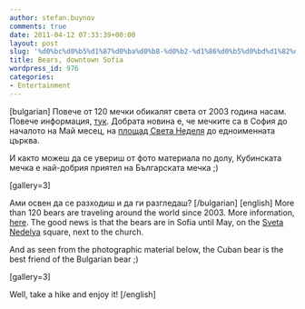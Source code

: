 ```yaml
---
author: stefan.buynov
comments: true
date: 2011-04-12 07:33:39+00:00
layout: post
slug: '%d0%bc%d0%b5%d1%87%d0%ba%d0%b8-%d0%b2-%d1%86%d0%b5%d0%bd%d1%82%d1%8a%d1%80%d0%b0-%d0%bd%d0%b0-%d1%81%d0%be%d1%84%d0%b8%d1%8f'
title: Bears, downtown Sofia
wordpress_id: 976
categories:
- Entertainment
---
```


[bulgarian]
Повече от 120 мечки обикалят света от 2003 година насам. Повече информация, [тук](http://www.buddy-baer.com/united-buddy-bears/world-tour/sofija-2011.html).
Добрата новина е, че мечките са в София до началото на Май месец, на [площад Света Неделя](http://bg360.net/pano/sofia/sveta-nedelya.php) до едноименната църква.

И както можеш да се увериш от фото материала по долу, Кубинската мечка е най-добрия приятел на Българската мечка ;) 

[gallery=3]

Ами освен да се разходиш и да ги разгледаш?
[/bulgarian]
[english]
More than 120 bears are traveling around the world since 2003. More information, [here](http://www.buddy-baer.com/united-buddy-bears/world-tour/sofija-2011.html).
The good news is that the bears are in Sofia until May, on the [Sveta Nedelya](http://www.google.bg/url?sa=t&source=web&cd=4&ved=0CDoQoAIwAw&url=http%3A%2F%2Fmaps.google.bg%2Fmaps%2Fplace%3Fhl%3Dbg%26client%3Dfirefox-a%26hs%3DYW3%26rls%3Dorg.mozilla%3Aen-US%3Aofficial%26channel%3Ds%26um%3D1%26ie%3DUTF-8%26q%3D%25D1%2581%25D0%25B2%25D0%25B5%25D1%2582%25D0%25B0%2B%25D0%25BD%25D0%25B5%25D0%25B4%25D0%25B5%25D0%25BB%25D1%258F%26fb%3D1%26gl%3Dbg%26hq%3D%25D1%2581%25D0%25B2%25D0%25B5%25D1%2582%25D0%25B0%2B%25D0%25BD%25D0%25B5%25D0%25B4%25D0%25B5%25D0%25BB%25D1%258F%26hnear%3D%25D0%25A1%25D0%25BE%25D1%2584%25D0%25B8%25D1%258F%26cid%3D14300161323953423416&rct=j&q=%D1%81%D0%B2%D0%B5%D1%82%D0%B0%20%D0%BD%D0%B5%D0%B4%D0%B5%D0%BB%D1%8F&ei=gV6jTemOMoPesgbH0oTfAw&usg=AFQjCNEl26M3dYVMCooe4tkgbV5DiMj-ZQ&cad=rja) square, next to the church.

And as seen from the photographic material below, the Cuban bear is the best friend of the Bulgarian bear ;)

[gallery=3]

Well, take a hike and enjoy it!
[/english]

